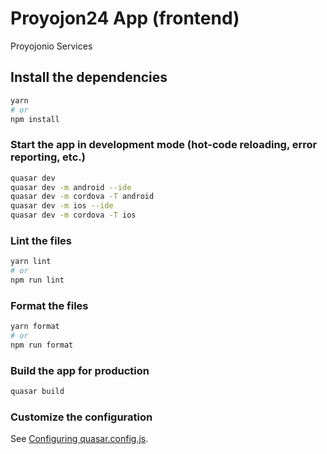 # Proyojon24 App (frontend)

Proyojonio Services

## Install the dependencies
```bash
yarn
# or
npm install
```

### Start the app in development mode (hot-code reloading, error reporting, etc.)
```bash
quasar dev
quasar dev -m android --ide
quasar dev -m cordova -T android
quasar dev -m ios --ide
quasar dev -m cordova -T ios
```


### Lint the files
```bash
yarn lint
# or
npm run lint
```


### Format the files
```bash
yarn format
# or
npm run format
```



### Build the app for production
```bash
quasar build
```

### Customize the configuration
See [Configuring quasar.config.js](https://v2.quasar.dev/quasar-cli-vite/quasar-config-js).
